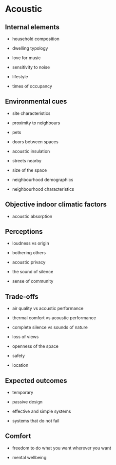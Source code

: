 # Acoustic

## Internal elements

* household composition

* dwelling typology

* love for music

* sensitivity to noise

* lifestyle

* times of occupancy





## Environmental cues

* site characteristics

* proximity to neighbours

* pets

* doors between spaces

* acoustic insulation

* streets nearby

* size of the space

* neighbourhood demographics

* neighbourhood characteristics






## Objective indoor climatic factors

* acoustic absorption


## Perceptions

* loudness vs origin

* bothering others

* acoustic privacy

* the sound of silence

* sense of community


## Trade-offs


* air quality vs acoustic performance

* thermal comfort vs acoustic performance

* complete silence vs sounds of nature

* loss of views

* openness of the space

* safety

* location



## Expected outcomes

* temporary

* passive design

* effective and simple systems

* systems that do not fail



## Comfort

* freedom to do what you want wherever you want

* mental wellbeing



